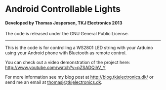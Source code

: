 # Android Controllable Lights
#### Developed by Thomas Jespersen, TKJ Electronics 2013

The code is released under the GNU General Public License.
_________

This is the code is for controlling a WS2801 LED string with your Arduino using your Android phone with Bluetooth as remote control.

You can check out a video demonstration of the project here: <http://www.youtube.com/watch?v=pZSADQihV_Y>

For more information see my blog post at <http://blog.tkjelectronics.dk/> or send me an email at <a href="mailto:thomasj@tkjelectronics.dk">thomasj@tkjelectronics.dk</a>.